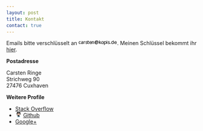 ```yaml
---
layout: post
title: Kontakt
contact: true
---
```


Emails bitte verschlüsselt an <img src="/contact/carsten-at-kopis-de.png" alt="meine Email" />. Meinen Schlüssel bekommt ihr [hier][2].

**Postadresse**

Carsten Ringe<br />
Strichweg 90<br />
27476 Cuxhaven<br />

**Weitere Profile**

* [Stack Overflow][7]
* <img src="/img/Octocat-small.png" height="24" style="height: 1em;" />&nbsp;[Github][5]
* [Google+][3]

[2]: /contact/carsten-at-kopis-de.txt
[3]: https://plus.google.com/110503464505798755891
[5]: https://github.com/MoriTanosuke/
[7]: http://stackoverflow.com/users/834/cringe

